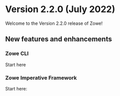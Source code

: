 # Version 2.2.0 (July 2022)

Welcome to the Version 2.2.0 release of Zowe!


## New features and enhancements

### Zowe CLI

Start here
### Zowe Imperative Framework

Start here: